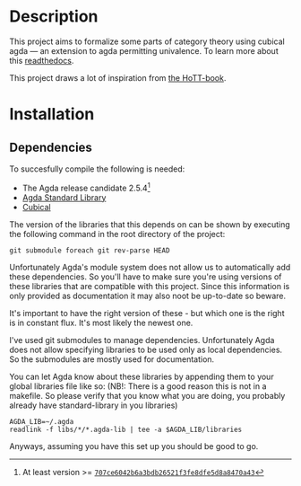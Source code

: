 Description
===========
This project aims to formalize some parts of category theory using cubical agda
&mdash; an extension to agda permitting univalence. To learn more about this
[readthedocs](https://agda.readthedocs.io/en/latest/language/cubical.html).

This project draws a lot of inspiration from [the
HoTT-book](https://homotopytypetheory.org/book/).

Installation
============

Dependencies
------------
To succesfully compile the following is needed:

* The Agda release candidate 2.5.4[^1]
* [Agda Standard Library](https://github.com/agda/agda-stdlib)
* [Cubical](https://github.com/Saizan/cubical-demo/)

[^1]: At least version >= [`707ce6042b6a3bdb26521f3fe8dfe5d8a8470a43`](https://github.com/agda/agda/commit/707ce6042b6a3bdb26521f3fe8dfe5d8a8470a43)

The version of the libraries that this depends on can be shown by
executing the following command in the root directory of the project:

    git submodule foreach git rev-parse HEAD

Unfortunately Agda's module system does not allow us to automatically
add these dependencies. So you'll have to make sure you're using
versions of these libraries that are compatible with this
project. Since this information is only provided as documentation it
may also noot be up-to-date so beware.

It's important to have the right version of these - but which one is the right
is in constant flux. It's most likely the newest one.

I've used git submodules to manage dependencies. Unfortunately Agda does not
allow specifying libraries to be used only as local dependencies. So the
submodules are mostly used for documentation.

You can let Agda know about these libraries by appending them to your global
libraries file like so: (NB!: There is a good reason this is not in a
makefile. So please verify that you know what you are doing, you probably
already have standard-library in you libraries)

    AGDA_LIB=~/.agda
    readlink -f libs/*/*.agda-lib | tee -a $AGDA_LIB/libraries

Anyways, assuming you have this set up you should be good to go.
